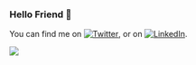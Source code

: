 ### Hello Friend 👋

You can find me on [![Twitter][1.2]][1], or on [![LinkedIn][2.2]][2].

[1.2]: http://i.imgur.com/wWzX9uB.png (twitter icon without padding)
[2.2]: https://raw.githubusercontent.com/MartinHeinz/MartinHeinz/master/linkedin-3-16.png

[1]: https://twitter.com/shywn_mrk
[2]: https://www.linkedin.com/in/shayan-karimi-nafchi/

<img align="center" src="https://github-readme-stats.vercel.app/api/?username=shywn-mrk&show_icons=true&theme=tokyonight" />
